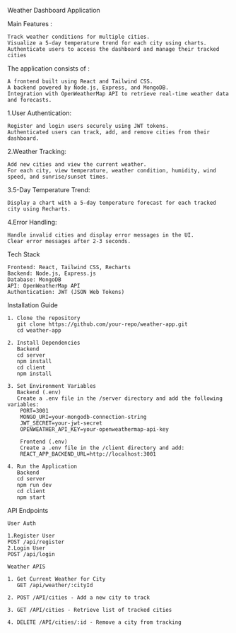 Weather Dashboard Application

Main Features :

    Track weather conditions for multiple cities.
    Visualize a 5-day temperature trend for each city using charts.
    Authenticate users to access the dashboard and manage their tracked cities

The application consists of :

    A frontend built using React and Tailwind CSS.
    A backend powered by Node.js, Express, and MongoDB.
    Integration with OpenWeatherMap API to retrieve real-time weather data and forecasts.

1.User Authentication:

    Register and login users securely using JWT tokens.
    Authenticated users can track, add, and remove cities from their dashboard.

2.Weather Tracking:

    Add new cities and view the current weather.
    For each city, view temperature, weather condition, humidity, wind speed, and sunrise/sunset times.

3.5-Day Temperature Trend:

    Display a chart with a 5-day temperature forecast for each tracked city using Recharts.

4.Error Handling:

    Handle invalid cities and display error messages in the UI.
    Clear error messages after 2-3 seconds.

Tech Stack

    Frontend: React, Tailwind CSS, Recharts
    Backend: Node.js, Express.js
    Database: MongoDB
    API: OpenWeatherMap API
    Authentication: JWT (JSON Web Tokens)

Installation Guide

    1. Clone the repository
       git clone https://github.com/your-repo/weather-app.git
       cd weather-app

    2. Install Dependencies
       Backend
       cd server
       npm install
       cd client
       npm install

    3. Set Environment Variables
       Backend (.env)
       Create a .env file in the /server directory and add the following variables:
        PORT=3001
        MONGO_URI=your-mongodb-connection-string
        JWT_SECRET=your-jwt-secret
        OPENWEATHER_API_KEY=your-openweathermap-api-key

        Frontend (.env)
        Create a .env file in the /client directory and add:
        REACT_APP_BACKEND_URL=http://localhost:3001

    4. Run the Application
       Backend
       cd server
       npm run dev
       cd client
       npm start

API Endpoints

    User Auth

    1.Register User
    POST /api/register
    2.Login User
    POST /api/login

    Weather APIS

    1. Get Current Weather for City
       GET /api/weather/:cityId

    2. POST /API/cities - Add a new city to track

    3. GET /API/cities - Retrieve list of tracked cities

    4. DELETE /API/cities/:id - Remove a city from tracking
